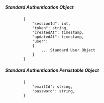##### Standard Authentication Object

 			{
            	"sessionId": int,
				"token": string,
				"createdAt": timestamp,
				"updatedAt": timestamp,
				"user":
				{
					... Standard User Object
				}
			}

##### Standard Authentication Persistable Object

 			{
            	"emailId": string,
				"password": string,
			}


